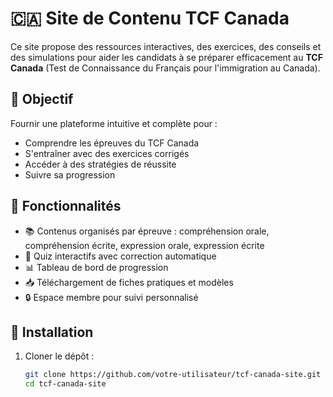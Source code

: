 # 🇨🇦 Site de Contenu TCF Canada

Ce site propose des ressources interactives, des exercices, des conseils et des simulations pour aider les candidats à se préparer efficacement au **TCF Canada** (Test de Connaissance du Français pour l'immigration au Canada).

## 🎯 Objectif

Fournir une plateforme intuitive et complète pour :
- Comprendre les épreuves du TCF Canada
- S'entraîner avec des exercices corrigés
- Accéder à des stratégies de réussite
- Suivre sa progression

## 🧩 Fonctionnalités

- 📚 Contenus organisés par épreuve : compréhension orale, compréhension écrite, expression orale, expression écrite
- 📝 Quiz interactifs avec correction automatique
- 📊 Tableau de bord de progression
- 📥 Téléchargement de fiches pratiques et modèles
- 🔒 Espace membre pour suivi personnalisé

## 🚀 Installation

1. Cloner le dépôt :
   ```bash
   git clone https://github.com/votre-utilisateur/tcf-canada-site.git
   cd tcf-canada-site
